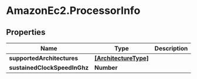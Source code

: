 # AmazonEc2.ProcessorInfo

## Properties

Name | Type | Description | Notes
------------ | ------------- | ------------- | -------------
**supportedArchitectures** | [**[ArchitectureType]**](ArchitectureType.md) |  | [optional] 
**sustainedClockSpeedInGhz** | **Number** |  | [optional] 


